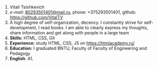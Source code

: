 1) Vitali Tsishkevich
2) *e-mail:* 80293501401@mail.ru, phone: +375293501401, github: https://github.com/VitalTV 
3) A high degree of self-organization, decency. I constantly strive for self-development, I read books. I am able to clearly express my thoughts, share information and get along with people in a large team 
4) **Skills:** HTML, CSS, Git 
5) **Experience:** study HTML, CSS, JS on https://htmlacademy.ru/
6) **Education:** I graduated BNTU, Faculty of Faculty of Engineering and Pedagogy
7) **English**: A1.
